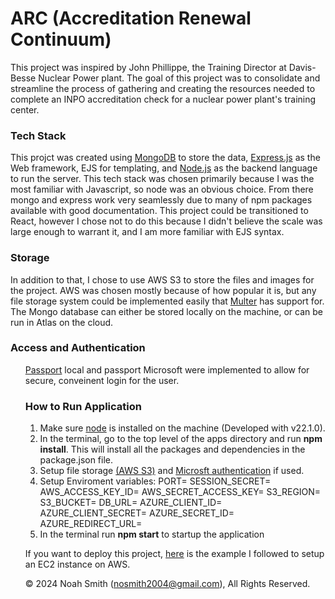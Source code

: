 <h1>ARC (Accreditation Renewal Continuum)</h1>

This project was inspired by John Phillippe, the Training Director at Davis-Besse Nuclear Power plant. The goal of this project was to consolidate and streamline the process of gathering and creating the resources needed to complete an INPO accreditation check for a nuclear power plant's training center. 

<h3>Tech Stack</h3>
This projct was created using <a href="https://www.mongodb.com/">MongoDB</a> to store the data, <a href="https://expressjs.com/en/5x/api.html">Express.js</a> as the Web framework, EJS for templating, and <a href="https://nodejs.org/docs/latest/api/">Node.js</a> as the backend language to run the server. This tech stack was chosen primarily because I was the most familiar with Javascript, so node was an obvious choice. From there mongo and express work very seamlessly due to many of npm packages available with good documentation. This project could be transitioned to React, however I chose not to do this because I didn't believe the scale was large enough to warrant it, and I am more familiar with EJS syntax. 

<h3>Storage</h3>
In addition to that, I chose to use AWS S3 to store the files and images for the project. AWS was chosen mostly because of how popular it is, but any file storage system could be implemented easily that <a href="https://www.npmjs.com/package/multer">Multer</a> has support for. The Mongo database can either be stored locally on the machine, or can be run in Atlas on the cloud.

<h3>Access and Authentication</h3>
<ol>
<a href="https://www.passportjs.org/packages/">Passport</a> local and passport Microsoft were implemented to allow for secure, conveinent login for the user.

<h3>How to Run Application</h3>
<ol>
<li>Make sure <a href="https://nodejs.org/en/download/package-manager">node</a> is installed on the machine (Developed with v22.1.0).</li>

<li>In the terminal, go to the top level of the apps directory and run <b>npm install</b>. This will install all the packages and dependencies in the package.json file.</li>

<li>Setup file storage <a href="https://docs.aws.amazon.com/AmazonS3/latest/userguide/creating-bucket.html">(AWS S3)</a> and <a href="https://www.passportjs.org/packages/passport-microsoft/">Microsft authentication</a> if used.</li>

<li>Setup Enviroment variables:
PORT=
SESSION_SECRET=
AWS_ACCESS_KEY_ID=
AWS_SECRET_ACCESS_KEY=
S3_REGION=
S3_BUCKET=
DB_URL=
AZURE_CLIENT_ID=
AZURE_CLIENT_SECRET=
AZURE_SECRET_ID=
AZURE_REDIRECT_URL=
</li>

<li>In the terminal run <b>npm start</b> to startup the application</li>
</ol>

If you want to deploy this project, <a href="https://www.sammeechward.com/deploying-full-stack-js-to-aws-ec2">here</a> is the example I followed to setup an EC2 instance on AWS.


© 2024 Noah Smith (nosmith2004@gmail.com), All Rights Reserved.



